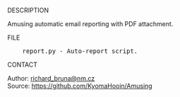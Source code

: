 
DESCRIPTION

Amusing automatic email reporting with PDF attachment. 

FILE
<pre>
	report.py - Auto-report script.
</pre>

CONTACT

Author: richard_bruna@nm.cz<br>
Source: https://github.com/KyomaHooin/Amusing

